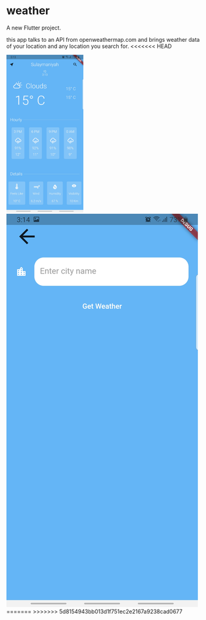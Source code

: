# weather

A new Flutter project.

this app talks to an API from openweathermap.com and brings weather data of your location and any location you search for.
<<<<<<< HEAD

<img src="images/home.jpg" width="200" height="auto">

<img src="images/search.jpg">
=======
>>>>>>> 5d8154943bb013d1f751ec2e2167a9238cad0677
